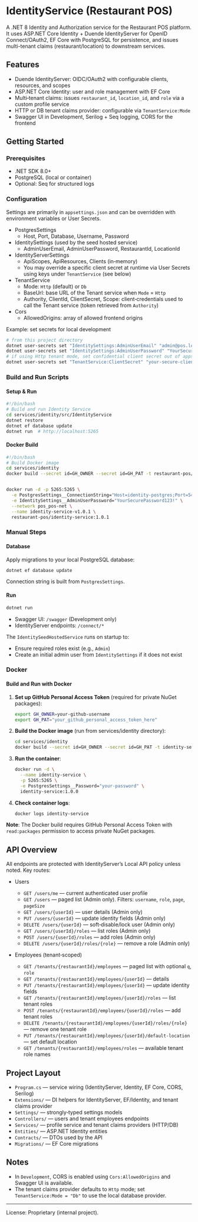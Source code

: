 # IdentityService (Restaurant POS)

A .NET 8 Identity and Authorization service for the Restaurant POS platform. It uses ASP.NET Core Identity + Duende IdentityServer for OpenID Connect/OAuth2, EF Core with PostgreSQL for persistence, and issues multi-tenant claims (restaurant/location) to downstream services.

## Features
- Duende IdentityServer: OIDC/OAuth2 with configurable clients, resources, and scopes
- ASP.NET Core Identity: user and role management with EF Core
- Multi‑tenant claims: issues `restaurant_id`, `location_id`, and `role` via a custom profile service
- HTTP or DB tenant claims provider: configurable via `TenantService:Mode`
- Swagger UI in Development, Serilog + Seq logging, CORS for the frontend

## Getting Started

### Prerequisites
- .NET SDK 8.0+
- PostgreSQL (local or container)
- Optional: Seq for structured logs

### Configuration
Settings are primarily in `appsettings.json` and can be overridden with environment variables or User Secrets.

- PostgresSettings
  - Host, Port, Database, Username, Password
- IdentitySettings (used by the seed hosted service)
  - AdminUserEmail, AdminUserPassword, RestaurantId, LocationId
- IdentityServerSettings
  - ApiScopes, ApiResources, Clients (in‑memory)
  - You may override a specific client secret at runtime via User Secrets using keys under `TenantService` (see below)
- TenantService
  - Mode: `Http` (default) or `Db`
  - BaseUrl: base URL of the Tenant service when `Mode` = `Http`
  - Authority, ClientId, ClientSecret, Scope: client‑credentials used to call the Tenant service (token retrieved from `Authority`)
- Cors
  - AllowedOrigins: array of allowed frontend origins

Example: set secrets for local development
```bash
# from this project directory
dotnet user-secrets set "IdentitySettings:AdminUserEmail" "admin@pos.local"
dotnet user-secrets set "IdentitySettings:AdminUserPassword" "YourSecurePassword123!"
# if using Http tenant mode, set confidential client secret out of appsettings
dotnet user-secrets set "TenantService:ClientSecret" "your-secure-client-secret"
```



### Build and Run Scripts

#### Setup & Run
```bash
#!/bin/bash
# Build and run Identity Service
cd services/identity/src/IdentityService
dotnet restore
dotnet ef database update
dotnet run  # http://localhost:5265
```

#### Docker Build
```bash
#!/bin/bash
# Build Docker image
cd services/identity
docker build --secret id=GH_OWNER --secret id=GH_PAT -t restaurant-pos/identity-service:1.0.0 .


docker run -d -p 5265:5265 \
  -e PostgresSettings__ConnectionString="Host=identity-postgres;Port=5432;Database=identity_db;Username=postgres;Password=your-secure-password" \
  -e IdentitySettings__AdminUserPassword="YourSecurePassword123!" \
  --network pos_pos-net \
  --name identity-service-v1.0.1 \
  restaurant-pos/identity-service:1.0.1


```

### Manual Steps

#### Database
Apply migrations to your local PostgreSQL database:
```bash
dotnet ef database update
```
Connection string is built from `PostgresSettings`.

#### Run
```bash
dotnet run
```
- Swagger UI: `/swagger` (Development only)
- IdentityServer endpoints: `/connect/*`

The `IdentitySeedHostedService` runs on startup to:
- Ensure required roles exist (e.g., `Admin`)
- Create an initial admin user from `IdentitySettings` if it does not exist

### Docker

#### Build and Run with Docker

1. **Set up GitHub Personal Access Token** (required for private NuGet packages):
   ```bash
   export GH_OWNER=your-github-username
   export GH_PAT="your_github_personal_access_token_here"
   ```

2. **Build the Docker image** (run from services/identity directory):
   ```bash
   cd services/identity
   docker build --secret id=GH_OWNER --secret id=GH_PAT -t identity-service:1.0.0 .
   ```

3. **Run the container**:
   ```bash
   docker run -d \
     --name identity-service \
     -p 5265:5265 \
     -e PostgresSettings__Password="your-password" \
     identity-service:1.0.0
   ```

4. **Check container logs**:
   ```bash
   docker logs identity-service
   ```

**Note**: The Docker build requires GitHub Personal Access Token with `read:packages` permission to access private NuGet packages.

## API Overview

All endpoints are protected with IdentityServer’s Local API policy unless noted. Key routes:

- Users
  - `GET /users/me` — current authenticated user profile
  - `GET /users` — paged list (Admin only). Filters: `username`, `role`, `page`, `pageSize`
  - `GET /users/{userId}` — user details (Admin only)
  - `PUT /users/{userId}` — update identity fields (Admin only)
  - `DELETE /users/{userId}` — soft‑disable/lock user (Admin only)
  - `GET /users/{userId}/roles` — list roles (Admin only)
  - `POST /users/{userId}/roles` — add roles (Admin only)
  - `DELETE /users/{userId}/roles/{role}` — remove a role (Admin only)

- Employees (tenant‑scoped)
  - `GET /tenants/{restaurantId}/employees` — paged list with optional `q`, `role`
  - `GET /tenants/{restaurantId}/employees/{userId}` — details
  - `PUT /tenants/{restaurantId}/employees/{userId}` — update identity fields
  - `GET /tenants/{restaurantId}/employees/{userId}/roles` — list tenant roles
  - `POST /tenants/{restaurantId}/employees/{userId}/roles` — add tenant roles
  - `DELETE /tenants/{restaurantId}/employees/{userId}/roles/{role}` — remove one tenant role
  - `PUT /tenants/{restaurantId}/employees/{userId}/default-location` — set default location
  - `GET /tenants/{restaurantId}/employees/roles` — available tenant role names

## Project Layout
- `Program.cs` — service wiring (IdentityServer, Identity, EF Core, CORS, Serilog)
- `Extensions/` — DI helpers for IdentityServer, EF/Identity, and tenant claims provider
- `Settings/` — strongly‑typed settings models
- `Controllers/` — users and tenant employees endpoints
- `Services/` — profile service and tenant claims providers (HTTP/DB)
- `Entities/` — ASP.NET Identity entities
- `Contracts/` — DTOs used by the API
- `Migrations/` — EF Core migrations

## Notes
- In `Development`, CORS is enabled using `Cors:AllowedOrigins` and Swagger UI is available.
- The tenant claims provider defaults to `Http` mode; set `TenantService:Mode = "Db"` to use the local database provider.

---

License: Proprietary (internal project). 
